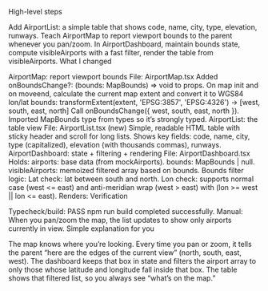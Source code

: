 High-level steps

Add AirportList: a simple table that shows code, name, city, type, elevation, runways.
Teach AirportMap to report viewport bounds to the parent whenever you pan/zoom.
In AirportDashboard, maintain bounds state, compute visibleAirports with a fast filter, render the table from visibleAirports.
What I changed

AirportMap: report viewport bounds
File: AirportMap.tsx
Added onBoundsChange?: (bounds: MapBounds) => void to props.
On map init and on moveend, calculate the current map extent and convert it to WGS84 lon/lat bounds:
transformExtent(extent, 'EPSG:3857', 'EPSG:4326') → [west, south, east, north]
Call onBoundsChange({ west, south, east, north }).
Imported MapBounds type from types so it’s strongly typed.
AirportList: the table view
File: AirportList.tsx (new)
Simple, readable HTML table with sticky header and scroll for long lists.
Shows key fields: code, name, city, type (capitalized), elevation (with thousands commas), runways.
AirportDashboard: state + filtering + rendering
File: AirportDashboard.tsx
Holds:
airports: base data (from mockAirports).
bounds: MapBounds | null.
visibleAirports: memoized filtered array based on bounds.
Bounds filter logic:
Lat check: lat between south and north.
Lon check: supports normal case (west <= east) and anti-meridian wrap (west > east) with (lon >= west || lon <= east).
Renders:
<AirportMap airports={airports} onBoundsChange={setBounds} />
<AirportList airports={visibleAirports} />
Verification

Typecheck/build: PASS
npm run build completed successfully.
Manual: When you pan/zoom the map, the list updates to show only airports currently in view.
Simple explanation for you

The map knows where you’re looking. Every time you pan or zoom, it tells the parent “here are the edges of the current view” (north, south, east, west).
The dashboard keeps that box in state and filters the airport array to only those whose latitude and longitude fall inside that box.
The table shows that filtered list, so you always see “what’s on the map.”